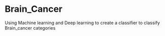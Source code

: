 # Brain_Cancer
Using Machine learning and Deep learning to create a classifier to classify Brain_cancer categories
